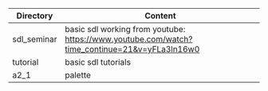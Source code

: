 |Directory|Content|
|---------|-------|
|sdl_seminar |basic sdl working from youtube: https://www.youtube.com/watch?time_continue=21&v=yFLa3ln16w0|
|tutorial |basic sdl tutorials|
|a2_1     |palette|
